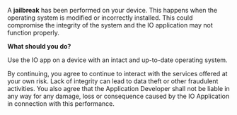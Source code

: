 A **jailbreak** has been performed on your device. This happens when the operating system is modified or incorrectly installed. This could compromise the integrity of the system and the IO application may not function properly.

**What should you do?**

Use the IO app on a device with an intact and up-to-date operating system.

By continuing, you agree to continue to interact with the services offered at your own risk. Lack of integrity can lead to data theft or other fraudulent activities. You also agree that the Application Developer shall not be liable in any way for any damage, loss or consequence caused by the IO Application in connection with this performance.

